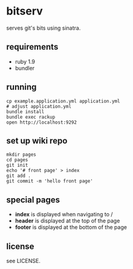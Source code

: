 # bitserv

serves git's bits using sinatra.

## requirements

* ruby 1.9
* bundler

## running

    cp example.application.yml application.yml
    # adjust application.yml
    bundle install
    bundle exec rackup
    open http://localhost:9292

## set up wiki repo

    mkdir pages
    cd pages
    git init
    echo '# front page' > index
    git add .
    git commit -m 'hello front page'

## special pages

* **index** is displayed when navigating to /
* **header** is displayed at the top of the page
* **footer** is displayed at the bottom of the page

## license

see LICENSE.
